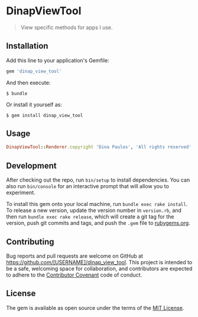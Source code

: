 # DinapViewTool

> View specific methods for apps I use.

## Installation

Add this line to your application's Gemfile:

```ruby
gem 'dinap_view_tool'
```

And then execute:

    $ bundle

Or install it yourself as:

    $ gem install dinap_view_tool

## Usage

```ruby
DinapViewTool::Renderer.copyright 'Dina Paulos', 'All rights reserved'
```

## Development

After checking out the repo, run `bin/setup` to install dependencies. You can also run `bin/console` for an interactive prompt that will allow you to experiment.

To install this gem onto your local machine, run `bundle exec rake install`. To release a new version, update the version number in `version.rb`, and then run `bundle exec rake release`, which will create a git tag for the version, push git commits and tags, and push the `.gem` file to [rubygems.org](https://rubygems.org).

## Contributing

Bug reports and pull requests are welcome on GitHub at https://github.com/[USERNAME]/dinap_view_tool. This project is intended to be a safe, welcoming space for collaboration, and contributors are expected to adhere to the [Contributor Covenant](http://contributor-covenant.org) code of conduct.


## License

The gem is available as open source under the terms of the [MIT License](http://opensource.org/licenses/MIT).

